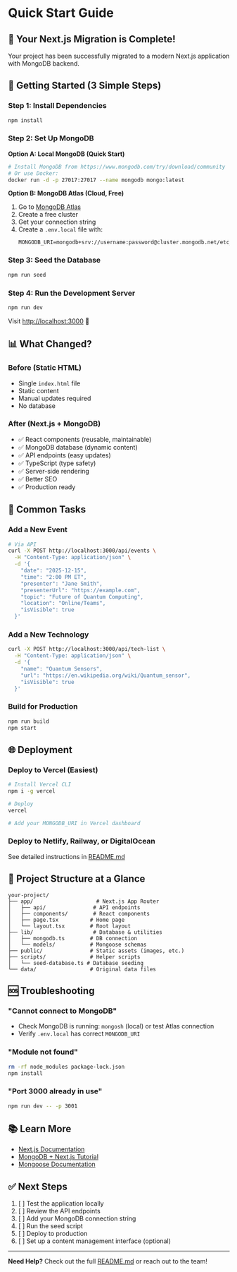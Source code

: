 # Quick Start Guide

## 🎉 Your Next.js Migration is Complete!

Your project has been successfully migrated to a modern Next.js application with MongoDB backend.

## 🚀 Getting Started (3 Simple Steps)

### Step 1: Install Dependencies
```bash
npm install
```

### Step 2: Set Up MongoDB

**Option A: Local MongoDB (Quick Start)**
```bash
# Install MongoDB from https://www.mongodb.com/try/download/community
# Or use Docker:
docker run -d -p 27017:27017 --name mongodb mongo:latest
```

**Option B: MongoDB Atlas (Cloud, Free)**
1. Go to [MongoDB Atlas](https://www.mongodb.com/cloud/atlas)
2. Create a free cluster
3. Get your connection string
4. Create a `.env.local` file with:
   ```
   MONGODB_URI=mongodb+srv://username:password@cluster.mongodb.net/etc_caucus
   ```

### Step 3: Seed the Database
```bash
npm run seed
```

### Step 4: Run the Development Server
```bash
npm run dev
```

Visit [http://localhost:3000](http://localhost:3000) 🎊

## 📊 What Changed?

### Before (Static HTML)
- Single `index.html` file
- Static content
- Manual updates required
- No database

### After (Next.js + MongoDB)
- ✅ React components (reusable, maintainable)
- ✅ MongoDB database (dynamic content)
- ✅ API endpoints (easy updates)
- ✅ TypeScript (type safety)
- ✅ Server-side rendering
- ✅ Better SEO
- ✅ Production ready

## 🔧 Common Tasks

### Add a New Event
```bash
# Via API
curl -X POST http://localhost:3000/api/events \
  -H "Content-Type: application/json" \
  -d '{
    "date": "2025-12-15",
    "time": "2:00 PM ET",
    "presenter": "Jane Smith",
    "presenterUrl": "https://example.com",
    "topic": "Future of Quantum Computing",
    "location": "Online/Teams",
    "isVisible": true
  }'
```

### Add a New Technology
```bash
curl -X POST http://localhost:3000/api/tech-list \
  -H "Content-Type: application/json" \
  -d '{
    "name": "Quantum Sensors",
    "url": "https://en.wikipedia.org/wiki/Quantum_sensor",
    "isVisible": true
  }'
```

### Build for Production
```bash
npm run build
npm start
```

## 🌐 Deployment

### Deploy to Vercel (Easiest)
```bash
# Install Vercel CLI
npm i -g vercel

# Deploy
vercel

# Add your MONGODB_URI in Vercel dashboard
```

### Deploy to Netlify, Railway, or DigitalOcean
See detailed instructions in [README.md](./README.md)

## 📁 Project Structure at a Glance

```
your-project/
├── app/                    # Next.js App Router
│   ├── api/               # API endpoints
│   ├── components/        # React components
│   ├── page.tsx          # Home page
│   └── layout.tsx        # Root layout
├── lib/                   # Database & utilities
│   ├── mongodb.ts        # DB connection
│   └── models/           # Mongoose schemas
├── public/               # Static assets (images, etc.)
├── scripts/              # Helper scripts
│   └── seed-database.ts # Database seeding
└── data/                 # Original data files
```

## 🆘 Troubleshooting

### "Cannot connect to MongoDB"
- Check MongoDB is running: `mongosh` (local) or test Atlas connection
- Verify `.env.local` has correct `MONGODB_URI`

### "Module not found"
```bash
rm -rf node_modules package-lock.json
npm install
```

### "Port 3000 already in use"
```bash
npm run dev -- -p 3001
```

## 📚 Learn More

- [Next.js Documentation](https://nextjs.org/docs)
- [MongoDB + Next.js Tutorial](https://www.mongodb.com/developer/languages/javascript/nextjs-building-modern-applications/)
- [Mongoose Documentation](https://mongoosejs.com/docs/guide.html)

## ✅ Next Steps

1. [ ] Test the application locally
2. [ ] Review the API endpoints
3. [ ] Add your MongoDB connection string
4. [ ] Run the seed script
5. [ ] Deploy to production
6. [ ] Set up a content management interface (optional)

---

**Need Help?** Check out the full [README.md](./README.md) or reach out to the team!

